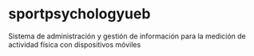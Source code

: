 # sportpsychologyueb
Sistema de administración y gestión de información para la medición de actividad física con dispositivos móviles

